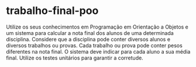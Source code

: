 # trabalho-final-poo
Utilize os seus conhecimentos em Programação em Orientação a Objetos e um sistema para calcular         a nota final dos alunos de uma determinada disciplina. Considere que a disciplina pode conter         diversos alunos e diversos trabalhos ou provas. Cada trabalho ou prova pode conter pesos diferentes         na nota final. O sistema deve indicar para cada aluno a sua média final.         Utilize os testes unitários para garantir a corretude.
